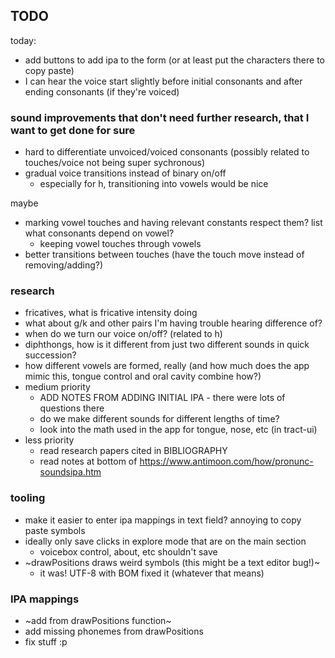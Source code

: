 ## TODO

today:

- add buttons to add ipa to the form (or at least put the characters there to copy paste)
- I can hear the voice start slightly before initial consonants and after ending consonants (if they're voiced)


### sound improvements that don't need further research, that I want to get done for sure

- hard to differentiate unvoiced/voiced consonants (possibly related to touches/voice not being super sychronous)
- gradual voice transitions instead of binary on/off
  - especially for h, transitioning into vowels would be nice

maybe

- marking vowel touches and having relevant constants respect them? list what consonants depend on vowel?
  - keeping vowel touches through vowels
- better transitions between touches (have the touch move instead of removing/adding?)

### research

- fricatives, what is fricative intensity doing
- what about g/k and other pairs I'm having trouble hearing difference of?
- when do we turn our voice on/off? (related to h)
- diphthongs, how is it different from just two different sounds in quick succession?
- how different vowels are formed, really (and how much does the app mimic this, tongue control and oral cavity combine how?)
- medium priority
  - ADD NOTES FROM ADDING INITIAL IPA - there were lots of questions there
  - do we make different sounds for different lengths of time?
  - look into the math used in the app for tongue, nose, etc (in tract-ui)
- less priority
  - read research papers cited in BIBLIOGRAPHY
  - read notes at bottom of https://www.antimoon.com/how/pronunc-soundsipa.htm


### tooling

- make it easier to enter ipa mappings in text field? annoying to copy paste symbols
- ideally only save clicks in explore mode that are on the main section
  - voicebox control, about, etc shouldn't save
- ~drawPositions draws weird symbols (this might be a text editor bug!)~
  - it was! UTF-8 with BOM fixed it (whatever that means)

### IPA mappings

- ~add from drawPositions function~
- add missing phonemes from drawPositions
- fix stuff :p
